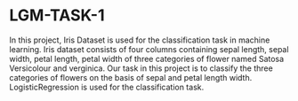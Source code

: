 # LGM-TASK-1
In this project, Iris Dataset is used for the classification task in machine learning. 
Iris dataset consists of four columns containing sepal length, sepal width, petal length, petal width of three categories of flower named Satosa Versicolour and
verginica.
Our task in this project is to classify the three categories of flowers on the basis of sepal and petal length width. 
LogisticRegression is used for the classification task.
